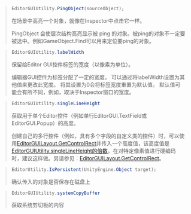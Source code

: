 > ```c#
> EditorGUIUtility.PingObject(sourceObject);
> ```
>
> 在场景中高亮一个对象，就像在Inspector中点击它一样。
>
> PingObject 会使层次结构高亮显示被 ping 的对象。被ping的对象不一定要被选中。例如GameObject.Find可以用来定位要ping的对象。

> ```c#
> EditorGUIUtility.labelWidth
> ```
>
> 保留给Editor GUI控件标签的宽度（以像素为单位）。
>
> 编辑器GUI控件为标签分配了一定的宽度。 可以通过将labelWidth设置为其他值来更改此宽度。 将其设置为0会将标签宽度重置为默认值。 默认值可能会有所不同，例如，取决于Inspector窗口的宽度。 

> ```c#
> EditorGUIUtility.singleLineHeight
> ```
>
> 获取用于单个Editor控件（例如单行EditorGUI.TextField或EditorGUI.Popup）的高度。
>
> 创建自己的多行控件（例如，具有多个字段的自定义类的控件）时，可以使用[EditorGUILayout.GetControlRect](EditorGUILayout.GetControlRect.html)并传入一个高度值，该高度值是[EditorGUIUtility.singleLineHeight的倍数](EditorGUIUtility-singleLineHeight.html)。在对特定像素值进行硬编码时，建议这样做。另请参见：[EditorGUILayout.GetControlRect](EditorGUILayout.GetControlRect.html)。

> ```c#
> EditorUtility.IsPersistent(UnityEngine.Object target);
> ```
>
> 确认传入的对象是否保存在磁盘上

> ```c#
> EditorGUIUtility.systemCopyBuffer
> ```
>
> 获取系统剪切板的内容